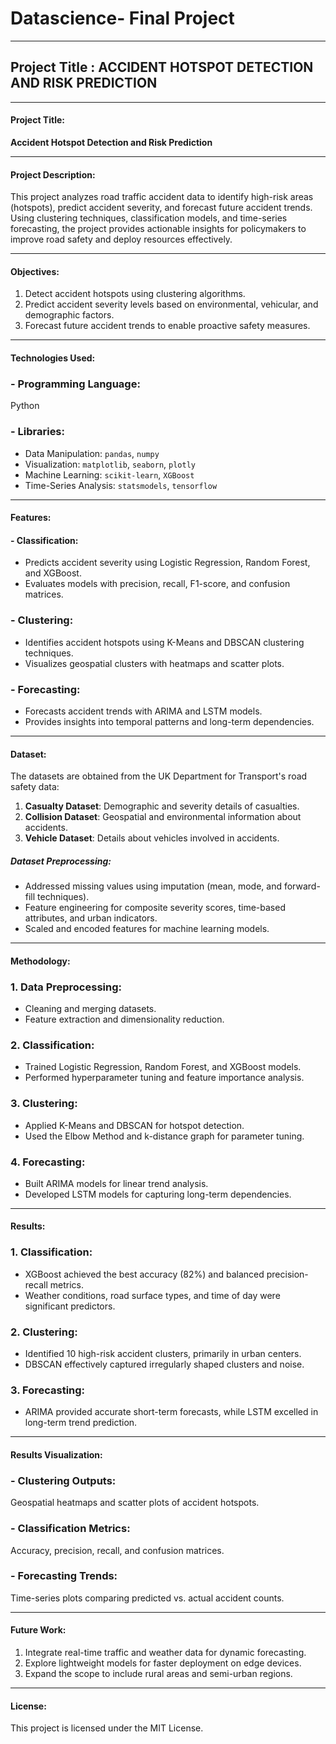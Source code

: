 # Datascience- Final Project
---
## Project Title : ACCIDENT HOTSPOT DETECTION AND RISK PREDICTION

---

#### Project Title:
**Accident Hotspot Detection and Risk Prediction**

---

#### Project Description:
This project analyzes road traffic accident data to identify high-risk areas (hotspots), predict accident severity, and forecast future accident trends. Using clustering techniques, classification models, and time-series forecasting, the project provides actionable insights for policymakers to improve road safety and deploy resources effectively.

---

#### Objectives:
1. Detect accident hotspots using clustering algorithms.
2. Predict accident severity levels based on environmental, vehicular, and demographic factors.
3. Forecast future accident trends to enable proactive safety measures.

---
#### Technologies Used:
### - Programming Language: 
Python
### - Libraries:
  - Data Manipulation: `pandas`, `numpy`
  - Visualization: `matplotlib`, `seaborn`, `plotly`
  - Machine Learning: `scikit-learn`, `XGBoost`
  - Time-Series Analysis: `statsmodels`, `tensorflow`

---

#### Features:

#### - Classification:
  - Predicts accident severity using Logistic Regression, Random Forest, and XGBoost.
  - Evaluates models with precision, recall, F1-score, and confusion matrices.


### - Clustering:
  - Identifies accident hotspots using K-Means and DBSCAN clustering techniques.
  - Visualizes geospatial clusters with heatmaps and scatter plots.
  

### - Forecasting:
  - Forecasts accident trends with ARIMA and LSTM models.
  - Provides insights into temporal patterns and long-term dependencies.

---

#### Dataset:
The datasets are obtained from the UK Department for Transport's road safety data:
1. **Casualty Dataset**: Demographic and severity details of casualties.
2. **Collision Dataset**: Geospatial and environmental information about accidents.
3. **Vehicle Dataset**: Details about vehicles involved in accidents.

##### Dataset Preprocessing:
- Addressed missing values using imputation (mean, mode, and forward-fill techniques).
- Feature engineering for composite severity scores, time-based attributes, and urban indicators.
- Scaled and encoded features for machine learning models.

---

#### Methodology:
### 1. Data Preprocessing:
   - Cleaning and merging datasets.
   - Feature extraction and dimensionality reduction.

### 2. Classification:
   - Trained Logistic Regression, Random Forest, and XGBoost models.
   - Performed hyperparameter tuning and feature importance analysis.

### 3. Clustering:
   - Applied K-Means and DBSCAN for hotspot detection.
   - Used the Elbow Method and k-distance graph for parameter tuning.

### 4. Forecasting:
   - Built ARIMA models for linear trend analysis.
   - Developed LSTM models for capturing long-term dependencies.

---

#### Results:

### 1. Classification:
   - XGBoost achieved the best accuracy (82%) and balanced precision-recall metrics.
   - Weather conditions, road surface types, and time of day were significant predictors.

     
### 2. Clustering:
   - Identified 10 high-risk accident clusters, primarily in urban centers.
   - DBSCAN effectively captured irregularly shaped clusters and noise.


### 3. Forecasting:
   - ARIMA provided accurate short-term forecasts, while LSTM excelled in long-term trend prediction.

---

#### Results Visualization:
### - Clustering Outputs: 
Geospatial heatmaps and scatter plots of accident hotspots.
### - Classification Metrics: 
Accuracy, precision, recall, and confusion matrices.
### - Forecasting Trends: 
Time-series plots comparing predicted vs. actual accident counts.

---

#### Future Work:
1. Integrate real-time traffic and weather data for dynamic forecasting.
2. Explore lightweight models for faster deployment on edge devices.
3. Expand the scope to include rural areas and semi-urban regions.

---

#### License:
This project is licensed under the MIT License.

